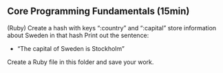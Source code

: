 ## Core Programming Fundamentals (15min)

(Ruby)
Create a hash with keys “:country” and “:capital”  store information about Sweden in that hash
Print out the sentence:
- “The capital of Sweden is Stockholm”

Create a Ruby file in this folder and save your work.
